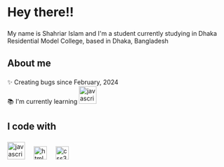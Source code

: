 <h1 align="left">Hey there!!</h1>

###

<p align="left">My name is Shahriar Islam and I'm a student currently studying in Dhaka Residential Model College, based in Dhaka, Bangladesh</p>

###

<h2 align="left">About me</h2>

###

<p align="left">✨ Creating bugs since February, 2024<br>📚 I'm currently learning <img src="https://cdn.jsdelivr.net/gh/devicons/devicon/icons/javascript/javascript-original.svg" height="40" alt="javascript logo"  />

###

<h2 align="left">I code with</h2>

###

<div align="left">
  <img src="https://cdn.jsdelivr.net/gh/devicons/devicon/icons/javascript/javascript-original.svg" height="40" alt="javascript logo"  />
  <img width="12" />
  <img src="https://cdn.jsdelivr.net/gh/devicons/devicon/icons/html5/html5-original.svg" height="30" alt="html5 logo"  />
  <img width="12" />
  <img src="https://cdn.jsdelivr.net/gh/devicons/devicon/icons/css3/css3-original.svg" height="30" alt="css3 logo"  />
  <img width="12" />
</div>

###
